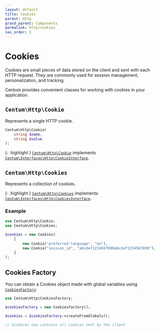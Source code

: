 ```yaml
---
layout: default
title: Cookies
parent: Http
grand_parent: Components
permalink: http/cookies
nav_order: 3
---
```




# Cookies

Cookies are small pieces of data stored on the client and sent with each HTTP request.
They are commonly used for session management, personalization, and tracking.

Centum provides convenient classes for working with cookies in your application.



## `Centum\Http\Cookie`

Represents a single HTTP cookie.

```php
Centum\Http\Cookie(
    string $name,
    string $value
);
```

{: .highlight }
[`Centum\Http\Cookie`](https://github.com/SidRoberts/centum/blob/main/src/Http/Cookie.php) implements [`Centum\Interfaces\Http\CookieInterface`](https://github.com/SidRoberts/centum/blob/main/src/Interfaces/Http/CookieInterface.php).



## `Centum\Http\Cookies`

Represents a collection of cookies.

{: .highlight }
[`Centum\Http\Cookies`](https://github.com/SidRoberts/centum/blob/main/src/Http/Cookies.php) implements [`Centum\Interfaces\Http\CookiesInterface`](https://github.com/SidRoberts/centum/blob/main/src/Interfaces/Http/CookiesInterface.php).

### Example

```php
use Centum\Http\Cookie;
use Centum\Http\Cookies;

$cookies = new Cookies(
    [
        new Cookie("preferred-language", "en"),
        new Cookie("session_id", "abcdef1234567890abcdef1234567890"),
    ]
);
```



## Cookies Factory

You can obtain a Cookies object made with global variables using [`CookiesFactory`](https://github.com/SidRoberts/centum/blob/main/src/Http/CookiesFactory.php):

```php
use Centum\Http\CookiesFactory;

$cookiesFactory = new CookiesFactory();

$cookies = $cookiesFactory->createFromGlobals();

// $cookies now contains all cookies sent by the client
```
